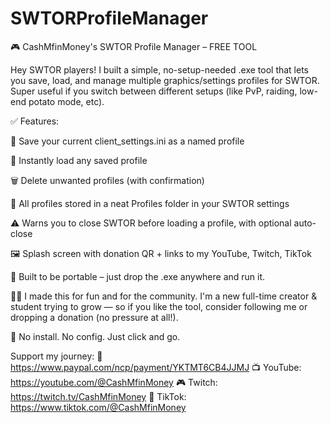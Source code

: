 # SWTORProfileManager
🎮 CashMfinMoney's SWTOR Profile Manager – FREE TOOL

Hey SWTOR players! I built a simple, no-setup-needed .exe tool that lets you save, load, and manage multiple graphics/settings profiles for SWTOR. Super useful if you switch between different setups (like PvP, raiding, low-end potato mode, etc).

✅ Features:

💾 Save your current client_settings.ini as a named profile

🔄 Instantly load any saved profile

🗑️ Delete unwanted profiles (with confirmation)

📁 All profiles stored in a neat Profiles folder in your SWTOR settings

⚠️ Warns you to close SWTOR before loading a profile, with optional auto-close

🖼️ Splash screen with donation QR + links to my YouTube, Twitch, TikTok

🧠 Built to be portable – just drop the .exe anywhere and run it.

🧑‍💻 I made this for fun and for the community. I'm a new full-time creator & student trying to grow — so if you like the tool, consider following me or dropping a donation (no pressure at all!).

📎 No install. No config. Just click and go.

Support my journey: 💸 https://www.paypal.com/ncp/payment/YKTMT6CB4JJMJ
📺 YouTube: https://youtube.com/@CashMfinMoney
🎮 Twitch: https://twitch.tv/CashMfinMoney
📱 TikTok: https://www.tiktok.com/@CashMfinMoney

